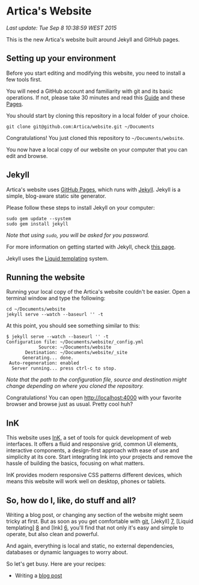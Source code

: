 Artica's Website
================

*Last update: Tue Sep  8 10:38:59 WEST 2015*

This is the new Artica's website built around Jekyll and GitHub pages.

Setting up your environment
---------------------------

Before you start editing and modifying this website, you need to install a few tools first.

You will need a GitHub account and familiarity with git and its basic operations. If not, please take 30 minutes and read this [Guide][2] and these [Pages][3].

You should start by cloning this repository in a local folder of your choice.

```
git clone git@github.com:Artica/website.git ~/Documents
```

Congratulations! You just cloned this repository to `~/Documents/website`.

You now have a local copy of our website on your computer that you can edit and browse.

Jekyll
------

Artica's website uses [GitHub Pages][1], which runs with [Jekyll][4]. Jekyll is a simple, blog-aware static site generator. 

Please follow these steps to install Jekyll on your computer:

```
sudo gem update --system
sudo gem install jekyll
```

*Note that using `sudo`, you will be asked for you password.*

For more information on getting started with Jekyll, check [this page][5].

Jekyll uses the [Liquid templating][8] system.

Running the website
-------------------

Running your local copy of the Artica's website couldn't be easier. Open a terminal window and type the following:

```
cd ~/Documents/website
jekyll serve --watch --baseurl '' -t
```

At this point, you should see something similar to this:

```
$ jekyll serve --watch --baseurl '' -t
Configuration file: ~/Documents/website/_config.yml
            Source: ~/Documents/website
       Destination: ~/Documents/website/_site
      Generating... done.
 Auto-regeneration: enabled
  Server running... press ctrl-c to stop.
```

*Note that the path to the configuration file, source and destination might change depending on where you cloned the repository.*

Congratulations! You can open [http://localhost:4000](http://localhost:4000) with your favorite browser and browse just as usual. Pretty cool huh?

InK
---

This website uses [InK][6], a set of tools for quick development of web interfaces. It offers a fluid and responsive grid, common UI elements, interactive components, a design-first approach with ease of use and simplicity at its core. Start integrating Ink into your projects and remove the hassle of building the basics, focusing on what matters.

InK provides modern responsive CSS patterns different devices, which means this website will work well on desktop, phones or tablets.

So, how do I, like, do stuff and all?
-------------------------------------

Writing a blog post, or changing any section of the website might seem tricky at first. But as soon as you get comfortable with [git][3], [Jekyll] [7], [Liquid templating] [8] and [Ink] [6], you'll find that not only it's easy and simple to operate, but also clean and powerful. 

And again, everything is local and static, no external dependencies, databases or dynamic languages to worry about.

So let's get busy. Here are your recipes:

 * Writing a [blog post](BLOGPOST.md)

[1]: http://pages.github.com/                                        "GitHub Pages"
[2]: https://help.github.com/articles/set-up-git                     "Set Up Git"
[3]: https://help.github.com/categories/19/articles                  "Using Git"
[4]: https://help.github.com/articles/using-jekyll-with-pages        "Using Jekyll with Pages"
[5]: http://jekyllrb.com/docs/installation/                          "Jekyll Installation"
[6]: http://ink.sapo.pt/                                             "InK - Interface Kit"
[7]: http://jekyllrb.com/                                            "Jekyll"
[8]: https://github.com/Shopify/liquid/wiki/Liquid-for-Designers     "Liquid templating"